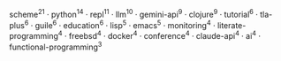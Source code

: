 scheme<sup>21</sup> · python<sup>14</sup> · repl<sup>11</sup> · llm<sup>10</sup> · gemini-api<sup>9</sup> · clojure<sup>9</sup> · tutorial<sup>6</sup> · tla-plus<sup>6</sup> · guile<sup>6</sup> · education<sup>6</sup> · lisp<sup>5</sup> · emacs<sup>5</sup> · monitoring<sup>4</sup> · literate-programming<sup>4</sup> · freebsd<sup>4</sup> · docker<sup>4</sup> · conference<sup>4</sup> · claude-api<sup>4</sup> · ai<sup>4</sup> · functional-programming<sup>3</sup>

